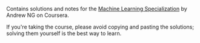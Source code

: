 Contains solutions and notes for the  [Machine Learning Specialization](https://www.coursera.org/specializations/machine-learning-introduction) by Andrew NG on Coursera.


If you're taking the course, please avoid copying and pasting the solutions; solving them yourself is the best way to learn.


